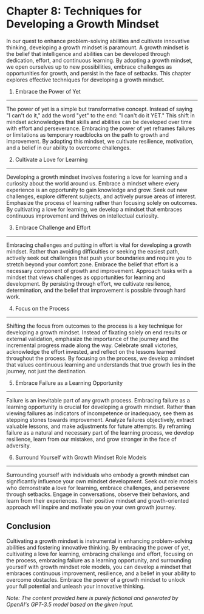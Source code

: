 Chapter 8: Techniques for Developing a Growth Mindset
=====================================================

In our quest to enhance problem-solving abilities and cultivate innovative thinking, developing a growth mindset is paramount. A growth mindset is the belief that intelligence and abilities can be developed through dedication, effort, and continuous learning. By adopting a growth mindset, we open ourselves up to new possibilities, embrace challenges as opportunities for growth, and persist in the face of setbacks. This chapter explores effective techniques for developing a growth mindset.

1. Embrace the Power of Yet
---------------------------

The power of yet is a simple but transformative concept. Instead of saying "I can't do it," add the word "yet" to the end: "I can't do it YET." This shift in mindset acknowledges that skills and abilities can be developed over time with effort and perseverance. Embracing the power of yet reframes failures or limitations as temporary roadblocks on the path to growth and improvement. By adopting this mindset, we cultivate resilience, motivation, and a belief in our ability to overcome challenges.

2. Cultivate a Love for Learning
--------------------------------

Developing a growth mindset involves fostering a love for learning and a curiosity about the world around us. Embrace a mindset where every experience is an opportunity to gain knowledge and grow. Seek out new challenges, explore different subjects, and actively pursue areas of interest. Emphasize the process of learning rather than focusing solely on outcomes. By cultivating a love for learning, we develop a mindset that embraces continuous improvement and thrives on intellectual curiosity.

3. Embrace Challenge and Effort
-------------------------------

Embracing challenges and putting in effort is vital for developing a growth mindset. Rather than avoiding difficulties or seeking the easiest path, actively seek out challenges that push your boundaries and require you to stretch beyond your comfort zone. Embrace the belief that effort is a necessary component of growth and improvement. Approach tasks with a mindset that views challenges as opportunities for learning and development. By persisting through effort, we cultivate resilience, determination, and the belief that improvement is possible through hard work.

4. Focus on the Process
-----------------------

Shifting the focus from outcomes to the process is a key technique for developing a growth mindset. Instead of fixating solely on end results or external validation, emphasize the importance of the journey and the incremental progress made along the way. Celebrate small victories, acknowledge the effort invested, and reflect on the lessons learned throughout the process. By focusing on the process, we develop a mindset that values continuous learning and understands that true growth lies in the journey, not just the destination.

5. Embrace Failure as a Learning Opportunity
--------------------------------------------

Failure is an inevitable part of any growth process. Embracing failure as a learning opportunity is crucial for developing a growth mindset. Rather than viewing failures as indicators of incompetence or inadequacy, see them as stepping stones towards improvement. Analyze failures objectively, extract valuable lessons, and make adjustments for future attempts. By reframing failure as a natural and necessary part of the learning process, we develop resilience, learn from our mistakes, and grow stronger in the face of adversity.

6. Surround Yourself with Growth Mindset Role Models
----------------------------------------------------

Surrounding yourself with individuals who embody a growth mindset can significantly influence your own mindset development. Seek out role models who demonstrate a love for learning, embrace challenges, and persevere through setbacks. Engage in conversations, observe their behaviors, and learn from their experiences. Their positive mindset and growth-oriented approach will inspire and motivate you on your own growth journey.

Conclusion
----------

Cultivating a growth mindset is instrumental in enhancing problem-solving abilities and fostering innovative thinking. By embracing the power of yet, cultivating a love for learning, embracing challenge and effort, focusing on the process, embracing failure as a learning opportunity, and surrounding yourself with growth mindset role models, you can develop a mindset that embraces continuous improvement, resilience, and a belief in your ability to overcome obstacles. Embrace the power of a growth mindset to unlock your full potential and unleash your innovative thinking.

*Note: The content provided here is purely fictional and generated by OpenAI's GPT-3.5 model based on the given input.*
